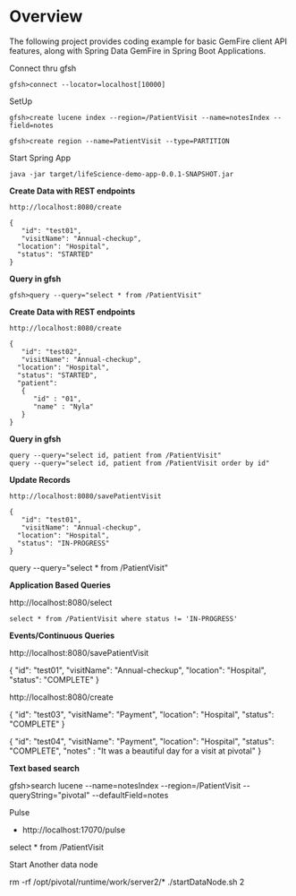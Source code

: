 # Overview

The following project provides coding example for basic GemFire client API features, along with Spring Data GemFire in Spring Boot Applications.


Connect thru gfsh

	gfsh>connect --locator=localhost[10000]
	
SetUp

	gfsh>create lucene index --region=/PatientVisit --name=notesIndex --field=notes 

	gfsh>create region --name=PatientVisit --type=PARTITION

Start Spring App

	java -jar target/lifeScience-demo-app-0.0.1-SNAPSHOT.jar
 
 **Create Data with REST endpoints**

	http://localhost:8080/create

	{
	   "id": "test01",
	   "visitName": "Annual-checkup",
	  "location": "Hospital",
	  "status": "STARTED"
	}

**Query in gfsh**

	gfsh>query --query="select * from /PatientVisit"

**Create Data with REST endpoints**
	
	http://localhost:8080/create

	{
	   "id": "test02",
	   "visitName": "Annual-checkup",
	  "location": "Hospital",
	  "status": "STARTED",
	  "patient": 
	   { 
	      "id" : "01",
	      "name" : "Nyla"
	   }
	}
**Query in gfsh**

	query --query="select id, patient from /PatientVisit"
	query --query="select id, patient from /PatientVisit order by id"

**Update Records**

	http://localhost:8080/savePatientVisit
	
	{
	   "id": "test01",
	   "visitName": "Annual-checkup",
	  "location": "Hospital",
	  "status": "IN-PROGRESS"
	}

query --query="select * from /PatientVisit"


**Application Based Queries**

http://localhost:8080/select

	select * from /PatientVisit where status != 'IN-PROGRESS'

**Events/Continuous Queries**

http://localhost:8080/savePatientVisit

{
   "id": "test01",
   "visitName": "Annual-checkup",
  "location": "Hospital",
  "status": "COMPLETE"
}


http://localhost:8080/create

{
   "id": "test03",
   "visitName": "Payment",
  "location": "Hospital",
  "status": "COMPLETE"
}


{
   "id": "test04",
   "visitName": "Payment",
  "location": "Hospital",
  "status": "COMPLETE",
  "notes" : "It was a beautiful day for a visit at pivotal"
}

**Text based search**

gfsh>search lucene --name=notesIndex --region=/PatientVisit --queryString="pivotal" --defaultField=notes


Pulse

- http://localhost:17070/pulse

select * from /PatientVisit 


Start Another data node

rm -rf /opt/pivotal/runtime/work/server2/*
./startDataNode.sh 2



